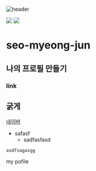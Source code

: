 ![header](https://capsule-render.vercel.app/api?type=slice&color=gradient&text=%20swelcom%20%20&height=200&fontSize=100)

<img src="https://img.shields.io/badge/java-007396?style=for-the-badge&logo=java&logoColor=white"> 
<img src="https://i.namu.wiki/i/gZr0iiA5wsH6EaC58u-t6LBQmx-pxU2ejJHUP4-nd9pvsk-RyVWqZBQ5l_OGH3jSAG_ZvNsbAYfgZyGRpS_9uA.webp">

# seo-myeong-jun
## 나의 프로필 만들기
### link

**굵게**
----
[네이버](www.naver.com)

+ safasf
    + sadfasfasd

```
asdfsagasgg
```

my pofile
